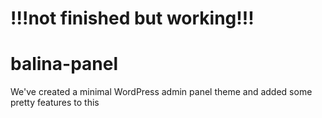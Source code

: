 # !!!not finished but working!!!
# balina-panel
 We've created a minimal WordPress admin panel theme and added some pretty features to this
